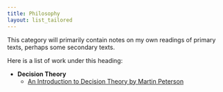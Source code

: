 ```yaml
---
title: Philosophy
layout: list_tailored
---
```


This category will primarily contain notes on my own readings of primary texts, perhaps some secondary texts.

Here is a list of work under this heading:

- **Decision Theory**
  - [An Introduction to Decision Theory by Martin Peterson](./intro-decision-theory)